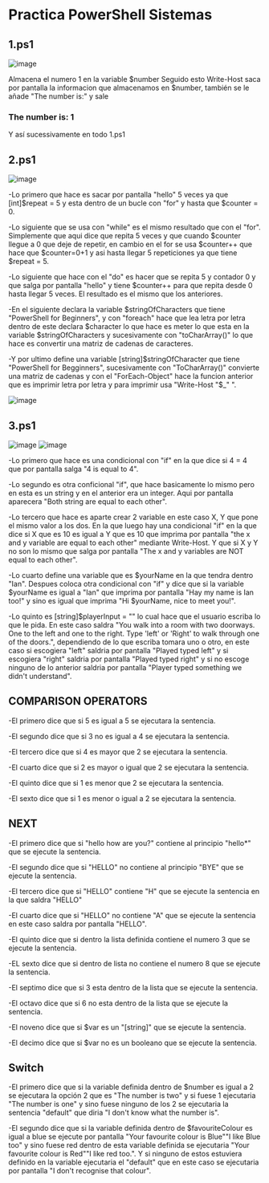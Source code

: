 # Practica PowerShell Sistemas
## 1.ps1
![image](https://user-images.githubusercontent.com/91737963/162325584-3d92752e-1f29-4c17-a3c0-500c51d8800d.png)

Almacena el numero 1 en la variable $number
Seguido esto Write-Host saca por pantalla la informacion que almacenamos en $number, también se le añade "The number is:" y sale 
### The number is: 1
Y así sucessivamente en todo 1.ps1

## 2.ps1
![image](https://user-images.githubusercontent.com/91737963/162325846-f923fc3d-fa23-4ec7-bfdd-875d8d650749.png)

-Lo primero que hace es sacar por pantalla "hello" 5 veces ya que [int]$repeat = 5 y esta dentro de un bucle con "for" y hasta que $counter = 0.

-Lo siguiente que se usa con "while" es el mismo resultado que con el "for". Simplemente que aqui dice que repita 5 veces y que cuando $counter llegue a 0 que deje de repetir, en cambio en el for se usa $counter++ que hace que $counter=0+1 y asi hasta llegar 5 repeticiones ya que tiene $repeat = 5.

-Lo siguiente que hace con el "do" es hacer que se repita 5 y contador 0 y que salga por pantalla "hello" y tiene $counter++ para que repita desde 0 hasta llegar 5 veces. El resultado es el mismo que los anteriores.

-En el siguiente declara la variable $stringOfCharacters que tiene "PowerShell for Beginners", y con "foreach" hace que lea letra por letra dentro de este declara $character lo que hace es meter lo que esta en la variable $stringOfCharacters y sucesivamente con "toCharArray()" lo que hace es convertir una matriz de cadenas de caracteres.

-Y por ultimo define una variable [string]$stringOfCharacter que tiene "PowerShell for Begginners", sucesivamente con "ToCharArray()" convierte una matriz de cadenas y con el "ForEach-Object" hace la funcion anterior que es imprimir letra por letra y para imprimir usa "Write-Host "$_" ".

![image](https://user-images.githubusercontent.com/91737963/162503559-5e2c6a6f-5037-42f6-929b-d44bdf5ea025.png)

## 3.ps1
![image](https://user-images.githubusercontent.com/91737963/162326754-2b7ccdd4-55bc-4613-9a3a-1f7e8e0007a0.png)
![image](https://user-images.githubusercontent.com/91737963/162326910-9bc6067c-3221-4968-8537-3311e98aa91a.png)

-Lo primero que hace es una condicional con "if" en la que dice si 4 = 4 que por pantalla salga "4 is equal to 4".

-Lo segundo es otra conficional "if", que hace basicamente lo mismo pero en esta es un string y en el anterior era un integer. Aqui por pantalla aparecera "Both string are equal to each other".

-Lo tercero que hace es aparte crear 2 variable en este caso X, Y que pone el mismo valor a los dos. En la que luego hay una condicional "if" en la que dice si X que es 10 es igual a Y que es 10 que imprima por pantalla "the x and y variable are equal to each other" mediante Write-Host. Y que si X y Y no son lo mismo que salga por pantalla "The x and y variables are NOT equal to each other".

-Lo cuarto define una variable que es $yourName en la que tendra dentro "Ian". Despues coloca otra condicional con "if" y dice que si la variable $yourName es igual a "Ian" que imprima por pantalla "Hay my name is Ian too!" y sino es igual que imprima "Hi $yourName, nice to meet you!".

-Lo quinto es [string]$playerInput = "" lo cual hace que el usuario escriba lo que le pida. En este caso saldra "You walk into a room with two doorways. One to the left and one to the right. Type 'left' or 'Right' to walk through one of the doors.", dependiendo de lo que escriba tomara uno o otro, en este caso si escogiera "left" saldria por pantalla "Played typed left" y si escogiera "right" saldria por pantalla "Played typed right" y si no escoge ninguno de lo anterior saldria por pantalla "Player typed something we didn't understand".

## COMPARISON OPERATORS

-El primero dice que si 5 es igual a 5 se ejecutara la sentencia.

-El segundo dice que si 3 no es igual a 4 se ejecutara la sentencia.

-El tercero dice que si 4 es mayor que 2 se ejecutara la sentencia.

-El cuarto dice que si 2 es mayor o igual que 2 se ejecutara la sentencia.

-El quinto dice que si 1 es menor que 2 se ejecutara la sentencia.

-El sexto dice que si 1 es menor o igual a 2 se ejecutara la sentencia.

## NEXT

-El primero dice que si "hello how are you?" contiene al principio "hello*" que se ejecute la sentencia.

-El segundo dice que si "HELLO" no contiene al principio "BYE" que se ejecute la sentencia.

-El tercero dice que si "HELLO" contiene "H" que se ejecute la sentencia en la que saldra "HELLO"

-El cuarto dice que si "HELLO" no contiene "A" que se ejecute la sentencia en este caso saldra por pantalla "HELLO".

-El quinto dice que si dentro la lista definida contiene el numero 3 que se ejecute la sentencia.

-EL sexto dice que si dentro de lista no contiene el numero 8 que se ejecute la sentencia.

-El septimo dice que si 3 esta dentro de la lista que se ejecute la sentencia.

-El octavo dice que si 6 no esta dentro de la lista que se ejecute la sentencia.

-El noveno dice que si $var  es un "[string]" que se ejecute la sentencia.

-El decimo dice que si $var no es un booleano que se ejecute la sentencia.

## Switch

-El primero dice que si la variable definida dentro de $number es igual a 2 se ejecutara la opción 2 que es "The number is two" y si fuese 1 ejecutaria "The number is one" y sino fuese ninguno de los 2 se ejecutaria la sentencia "default" que diria "I don't know what the number is".

-El segundo dice que si la variable definida dentro de $favouriteColour es igual a blue se ejecute por pantalla "Your favourite colour is Blue""I like Blue too" y sino fuese red dentro de esta variable definida se ejecutaria "Your favourite colour is Red""I like red too.". Y si ninguno de estos estuviera definido en la variable ejecutaria el "default" que en este caso se ejecutaria por pantalla "I don't recognise that colour".
